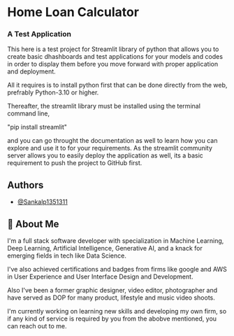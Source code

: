 
# Home Loan Calculator
### A Test Application

This here is a test project for Streamlit library of python that allows you to create basic dhashboards and test applications for your models and codes in order to display them before you move forward with proper application and deployment. 

All it requires is to install python first that can be done directly from the web, prefrably Python-3.10 or higher. 

Thereafter, the streamlit library must be installed using the terminal command line,

"pip install streamlit"

and you can go throught the documentation as well to learn how you can explore and use it to for your requirements. As the streamlit community server allows you to easily deploy the application as well, its a basic requirement to push the project to GitHub first.
## Authors

- [@Sankalp1351311](https://www.github.com/Sankalp1351311)


## 🚀 About Me
I'm a full stack software developer with specialization in Machine Learning, Deep Learning, Artificial Intelligence, Generative AI, and a knack for emerging fields in tech like Data Science. 

I've also achieved certifications and badges from firms like google and AWS in User Experience and User Interface Design and Development. 

Also I've been a former graphic designer, video editor, photographer and have served as DOP for many product, lifestyle and music video shoots.

I'm currently working on learning new skills and developing my own firm, so if any kind of service is required by you from the abobve mentioned, you can reach out to me.

